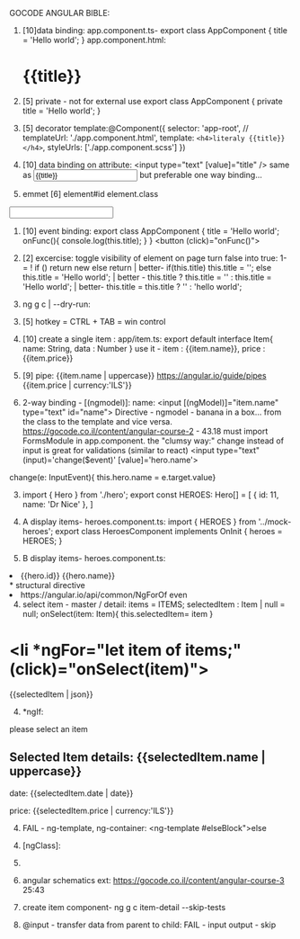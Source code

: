 GOCODE ANGULAR BIBLE:

1. [10]data binding:
app.component.ts-
export class AppComponent {
  title = 'Hello world';
}
app.component.html: <h1>{{title}}</h1>

1. [5] private - not for external use
export class AppComponent {
  private title = 'Hello world';
}

1. [5] decorator template:@Component({
  selector: 'app-root',
  // templateUrl: './app.component.html',
  template: `<h4>literaly {{title}}</h4>`,
  styleUrls: ['./app.component.scss']
})

1. [10] data binding on attribute:
<input type="text" [value]="title" />
same as 
<input type="text" value={{title}} /> but preferable
one way binding...

1. emmet [6] element#id element.class
<input type="text" id="id">

1. [10] event binding:
export class AppComponent {
  title = 'Hello world';
  onFunc(){
    console.log(this.title);
  }
}
<button (click)="onFunc()">

2. [2] excercise: toggle visibility of element on page
turn false into true: 
1- <condition> = !<condition>
if (<condition>) return new <condition>
else return <condition> | better-
    if(this.title) this.title = '';
    else this.title = 'Hello world'; | better -
this.title ? this.title = '' : this.title = 'Hello world'; | better-
this.title = this.title ? '' : 'hello world';

2. ng g c <component> | --dry-run:
<manifests changes without applying>

3. [5] hotkey = CTRL + TAB = win control

3. [10] create a single item : app/item.ts:
export default interface Item{
    name: String,
    data : Number
}
use it - 
item : {{item.name}}, price : {{item.price}}

3. [9] pipe: {{item.name | uppercase}}
https://angular.io/guide/pipes
 {{item.price | currency:'ILS'}}

3. 2-way binding - [(ngmodel)]:
name: <input [(ngModel)]="item.name" type="text" id="name">
Directive - ngmodel - banana in a box...
from the class to the template and vice versa.
https://gocode.co.il/content/angular-course-2 - 43.18
must import FormsModule in app.component.
the "clumsy way:"
change instead of input is great for validations (similar to react)
<input type="text" (input)='change($event)' [value]='hero.name'>
<!-- change(e: InputEvent){ this.hero.name = e.target.value} -->
change(e: InputEvent){ this.hero.name = <HTMLInputElement>e.target.value}

3. import { Hero } from './hero';
export const HEROES: Hero[] = [
   { id: 11, name: 'Dr Nice' },
]

3. A display items- heroes.component.ts:
import { HEROES } from '../mock-heroes';
export class HeroesComponent implements OnInit {
 heroes = HEROES;
}

3. B display items- heroes.component.ts:
 <li *ngFor="let hero of heroes">
 <span class="badge">{{hero.id}}</span> {{hero.name}}
 </li>
* structural directive
 <li *ngFor="let hero of heroes; index as i">
 https://angular.io/api/common/NgForOf
 even


4. select item - master / detail:
  items = ITEMS;
  selectedItem : Item | null = null;
    onSelect(item: Item){
    this.selectedItem= item
  }
  #     <li *ngFor="let item of items;" (click)="onSelect(item)">
{{selectedItem | json}}

4. *ngIf:
<div *ngIf="!selectedItem">
    please select an item
</div>
<div *ngIf="selectedItem">
    <h2 >Selected Item details: {{selectedItem.name | uppercase}}</h2>
<p>date: {{selectedItem.date | date}}</p>
<p>price: {{selectedItem.price | currency:'ILS'}}</p>
</div>

4. FAIL - ng-template, ng-container:
<ng-template #elseBlock">else</ng-template>
<div *ngIf="selectedItem; else elseBlock">

4. [ngClass]:
    <li *ngFor="let item of items; odd as c"
    (click)="onSelect(item)"
    [class.selected]="item ===selectedItem"
    >

5. angular schematics ext:
https://gocode.co.il/content/angular-course-3
25:43

5. create item component-
ng g c item-detail --skip-tests

5. @input - transfer data from parent to child:
FAIL - input output - skip


